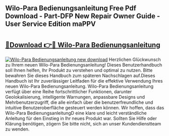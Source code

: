 ## Wilo-Para Bedienungsanleitung Free Pdf Download - Part-DFP New Repair Owner Guide - User Service Edition maPPV

# <h2><a href="http://df2ljw.blite.top/?on=Wilo-Para+Bedienungsanleitung">🔗Download 👉🔴 Wilo-Para Bedienungsanleitung</a></h2>

[![Wilo-Para Bedienungsanleitung new download](https://i.imgur.com/lujVjoI.png)](http://df2ljw.blite.top/?on=Wilo-Para+Bedienungsanleitung)
Herzlichen Glückwunsch zu Ihrem neuen Wilo-Para Bedienungsanleitung! Dieses Benutzerhandbuch soll Ihnen helfen, Ihr Produkt zu verstehen und optimal zu nutzen. Bitte bewahren Sie dieses Handbuch zum späteren Nachschlagen auf.Dieses Handbuch ist Ihr zuverlässiger Leitfaden für die effektive Verwendung Ihres neuen Wilo-Para Bedienungsanleitung. Wilo-Para Bedienungsanleitung verfügt über eine Reihe fortschrittlicher Funktionen, darunter Geolokalisierung, intelligente Warnungen, anpassbare Designs und Mehrbenutzerzugriff, die alle einfach über die benutzerfreundliche und intuitive Benutzeroberfläche gesteuert werden können. Wir hoffen, dass das Wilo-Para BedienungsanleitungD eine klare und leicht verständliche Anleitung für den Einstieg in Ihr neues Produkt war. Sollten Sie Hilfe oder Klärung benötigen, zögern Sie bitte nicht, sich an unser Kundendienstteam zu wenden.

